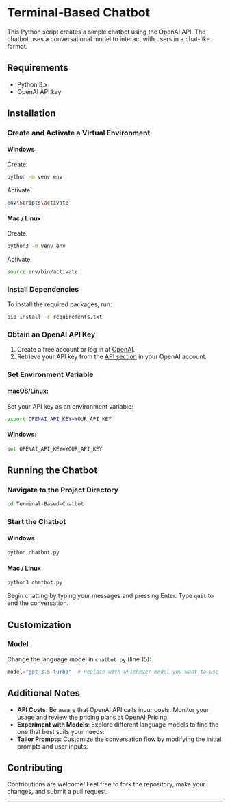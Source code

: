 # Terminal-Based Chatbot

This Python script creates a simple chatbot using the OpenAI API. The chatbot uses a conversational model to interact with users in a chat-like format.

## Requirements

- Python 3.x
- OpenAI API key

## Installation

### Create and Activate a Virtual Environment

#### Windows

Create:

```bash
python -m venv env
```

Activate:

```bash
env\Scripts\activate
```

#### Mac / Linux

Create:

```bash
python3 -m venv env
```

Activate:

```bash
source env/bin/activate
```

### Install Dependencies

To install the required packages, run:

```bash
pip install -r requirements.txt
```

### Obtain an OpenAI API Key

1. Create a free account or log in at [OpenAI](https://beta.openai.com/signup/).
2. Retrieve your API key from the [API section](https://platform.openai.com/account/api-keys) in your OpenAI account.

### Set Environment Variable

#### macOS/Linux:

Set your API key as an environment variable:

```bash
export OPENAI_API_KEY=YOUR_API_KEY
```

#### Windows:

```bash
set OPENAI_API_KEY=YOUR_API_KEY
```

## Running the Chatbot

### Navigate to the Project Directory

```bash
cd Terminal-Based-Chatbot
```

### Start the Chatbot

#### Windows

```bash
python chatbot.py
```

#### Mac / Linux

```bash
python3 chatbot.py
```

Begin chatting by typing your messages and pressing Enter. Type `quit` to end the conversation.

## Customization

### Model

Change the language model in `chatbot.py` (line 15):

```python
model="gpt-3.5-turbo"  # Replace with whichever model you want to use
```

## Additional Notes

- **API Costs**: Be aware that OpenAI API calls incur costs. Monitor your usage and review the pricing plans at [OpenAI Pricing](https://beta.openai.com/pricing).
- **Experiment with Models**: Explore different language models to find the one that best suits your needs.
- **Tailor Prompts**: Customize the conversation flow by modifying the initial prompts and user inputs.

## Contributing

Contributions are welcome! Feel free to fork the repository, make your changes, and submit a pull request.

---
